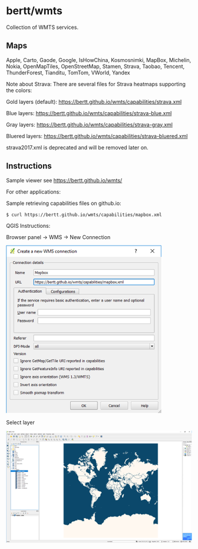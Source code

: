 # bertt/wmts

Collection of WMTS services. 

## Maps

Apple, Carto, Gaode, Google, IsHowChina, Kosmosnimki, MapBox, Michelin, Nokia, OpenMapTiles, OpenStreetMap, Stamen, Strava, Taobao, Tencent, ThunderForest, Tianditu, TomTom, VWorld, Yandex

Note about Strava: There are several files for Strava heatmaps supporting the colors:

Gold layers (default): https://bertt.github.io/wmts/capabilities/strava.xml

Blue layers: https://bertt.github.io/wmts/capabilities/strava-blue.xml

Gray layers: https://bertt.github.io/wmts/capabilities/strava-gray.xml

Bluered layers: https://bertt.github.io/wmts/capabilities/strava-bluered.xml

strava2017.xml is deprecated and will be removed later on.

## Instructions
Sample viewer see <a href="https://bertt.github.io/wmts/">https://bertt.github.io/wmts/</a>

For other applications: 

Sample retrieving capabilities files on github.io:

```
$ curl https://bertt.github.io/wmts/capabilities/mapbox.xml
```

QGIS Instructions:

Browser panel -> WMS -> New Connection

<img src="add-connection.png">

Select layer

<img src="add-layer.png">



